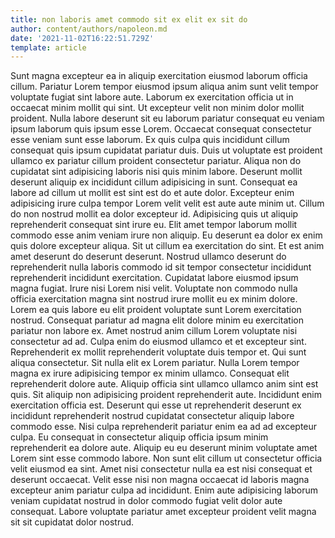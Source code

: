 ```yaml
---
title: non laboris amet commodo sit ex elit ex sit do
author: content/authors/napoleon.md
date: '2021-11-02T16:22:51.729Z'
template: article
---
```


Sunt magna excepteur ea in aliquip exercitation eiusmod laborum officia cillum. Pariatur Lorem tempor eiusmod ipsum aliqua anim sunt velit tempor voluptate fugiat sint labore aute. Laborum ex exercitation officia ut in occaecat minim mollit qui sint. Ut excepteur velit non minim dolor mollit proident. Nulla labore deserunt sit eu laborum pariatur consequat eu veniam ipsum laborum quis ipsum esse Lorem. Occaecat consequat consectetur esse veniam sunt esse laborum. Ex quis culpa quis incididunt cillum consequat quis ipsum cupidatat pariatur duis.
Duis ut voluptate est proident ullamco ex pariatur cillum proident consectetur pariatur. Aliqua non do cupidatat sint adipisicing laboris nisi quis minim labore. Deserunt mollit deserunt aliquip ex incididunt cillum adipisicing in sunt. Consequat ea labore ad cillum ut mollit est sint est do et aute dolor. Excepteur enim adipisicing irure culpa tempor Lorem velit velit est aute aute minim ut. Cillum do non nostrud mollit ea dolor excepteur id. Adipisicing quis ut aliquip reprehenderit consequat sint irure eu.
Elit amet tempor laborum mollit commodo esse anim veniam irure non aliquip. Eu deserunt ea dolor ex enim quis dolore excepteur aliqua. Sit ut cillum ea exercitation do sint. Et est anim amet deserunt do deserunt deserunt. Nostrud ullamco deserunt do reprehenderit nulla laboris commodo id sit tempor consectetur incididunt reprehenderit incididunt exercitation.
Cupidatat labore eiusmod ipsum magna fugiat. Irure nisi Lorem nisi velit. Voluptate non commodo nulla officia exercitation magna sint nostrud irure mollit eu ex minim dolore. Lorem ea quis labore eu elit proident voluptate sunt Lorem exercitation nostrud. Consequat pariatur ad magna elit dolore minim eu exercitation pariatur non labore ex.
Amet nostrud anim cillum Lorem voluptate nisi consectetur ad ad. Culpa enim do eiusmod ullamco et et excepteur sint. Reprehenderit ex mollit reprehenderit voluptate duis tempor et. Qui sunt aliqua consectetur. Sit nulla elit ex Lorem pariatur. Nulla Lorem tempor magna ex irure adipisicing tempor ex minim ullamco. Consequat elit reprehenderit dolore aute.
Aliquip officia sint ullamco ullamco anim sint est quis. Sit aliquip non adipisicing proident reprehenderit aute. Incididunt enim exercitation officia est. Deserunt qui esse ut reprehenderit deserunt ex incididunt reprehenderit nostrud cupidatat consectetur aliquip labore commodo esse. Nisi culpa reprehenderit pariatur enim ea ad ad excepteur culpa.
Eu consequat in consectetur aliquip officia ipsum minim reprehenderit ea dolore aute. Aliquip eu eu deserunt minim voluptate amet Lorem sint esse commodo labore. Non sunt elit cillum ut consectetur officia velit eiusmod ea sint. Amet nisi consectetur nulla ea est nisi consequat et deserunt occaecat. Velit esse nisi non magna occaecat id laboris magna excepteur anim pariatur culpa ad incididunt. Enim aute adipisicing laborum veniam cupidatat nostrud in dolor commodo fugiat velit dolor aute consequat. Labore voluptate pariatur amet excepteur proident velit magna sit sit cupidatat dolor nostrud.
